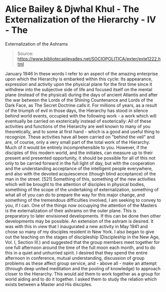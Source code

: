 # Alice Bailey & Djwhal Khul - The Externalization of the Hierarchy - IV - The
Externalization of the Ashrams

> Source: https://www.bibliotecapleyades.net/SOCIOPOLITICA/exter/exte1222.html

January 1946
In these words I refer to an aspect of the amazing enterprise upon which the Hierarchy is embarked within this cycle: Its appearance, expression and activity upon the physical plane for the first time since it withdrew into the subjective side of life and focused itself on the mental plane (instead of the physical) during the days of ancient Atlantis and after the war between the Lords of the Shining Countenance and Lords of the Dark Face, as The Secret Doctrine calls it. For millions of years, as a result of the triumph of evil in those days, the Hierarchy has stood in silence behind world events, occupied with the following work - a work which will eventually be carried on exoterically instead of esoterically:
All of these activities and functions of the Hierarchy are well known to many of you theoretically, and to some at first hand - which is a good and useful thing to recognize. These activities have all been carried on "behind the veil" and are, of course, only a very small part of the total work of the Hierarchy. Much of it would be entirely incomprehensible to you. However, if the disciples of this modern world, and the initiates, can measure up to their present and presented opportunity, it should be possible for all of this not only to be carried forward in the full light of day, but with the cooperation and the understanding acceptance of the intelligent people everywhere, and also with the devoted acquiescence (though blind acceptance) of the man in the street. [521]
Something of this, something of the new activities which will be brought to the attention of disciples in physical bodies, something of the scope of the undertaking of externalization, something of what all of you can do to prepare the way for this major change, and something of the tremendous difficulties involved, I am seeking to convey to you, if I can.
One of the things now occupying the attention of the Masters is the externalization of their ashrams on the outer plane. This is preparatory to later envisioned developments. If this can be done then other developments may be possible. An extension of the ashram is desired. It was with this in view that I inaugurated a new activity in May 1941 and chose so many of my disciples resident in New York. I also began to give out the teaching on the stages of discipleship (Discipleship in the New Age, Vol. I, Section III.) and suggested that the group members meet together for one full afternoon around the time of the full moon each month, and to do this in a quiet and unhurried spirit. I desired that they spend the entire afternoon in conference, mutual understanding, discussion of group problems as these affect group service, and - above all - make an attempt (through deep united meditation and the pooling of knowledge) to approach closer to the Hierarchy. This would aid them to work together as a group for world aiding and to do it together. I asked them to study the relation which exists between a Master and His disciples.
